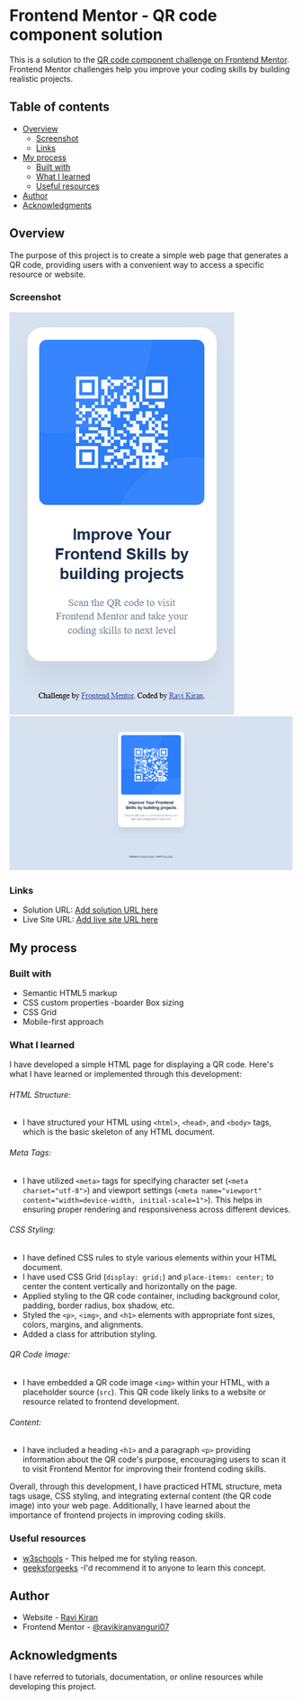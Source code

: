 # Frontend Mentor - QR code component solution

This is a solution to the [QR code component challenge on Frontend Mentor](https://www.frontendmentor.io/challenges/qr-code-component-iux_sIO_H). Frontend Mentor challenges help you improve your coding skills by building realistic projects. 

## Table of contents

- [Overview](#overview)
  - [Screenshot](#screenshot)
  - [Links](#links)
- [My process](#my-process)
  - [Built with](#built-with)
  - [What I learned](#what-i-learned)
  - [Useful resources](#useful-resources)
- [Author](#author)
- [Acknowledgments](#acknowledgments)

## Overview

The purpose of this project is to create a simple web page that generates a QR code, providing users with a convenient way to access a specific resource or website.

### Screenshot

![](./screenshoots/Mobile_screenshot.png)
![](./screenshoots/Desktop_screenshot.png)

### Links

- Solution URL: [Add solution URL here](https://your-solution-url.com)
- Live Site URL: [Add live site URL here](https://your-live-site-url.com)

## My process

### Built with

- Semantic HTML5 markup
- CSS custom properties -boarder Box sizing
- CSS Grid
- Mobile-first approach


### What I learned


I have developed a simple HTML page for displaying a QR code. Here's what I have learned or implemented through this development:

###### HTML Structure:
- I have structured your HTML using `<html>`, `<head>`, and `<body>` tags, which is the basic skeleton of any HTML document.

###### Meta Tags:
- I have utilized `<meta>` tags for specifying character set (`<meta charset="utf-8">`) and viewport settings (`<meta name="viewport" content="width=device-width, initial-scale=1">`). This helps in ensuring proper rendering and responsiveness across different devices.

###### CSS Styling:
- I have defined CSS rules to style various elements within your HTML document.
- I have used CSS Grid (`display: grid;`) and `place-items: center;` to center the content vertically and horizontally on the page.
- Applied styling to the QR code container, including background color, padding, border radius, box shadow, etc.
- Styled the `<p>`, `<img>`, and `<h1>` elements with appropriate font sizes, colors, margins, and alignments.
- Added a class for attribution styling.

###### QR Code Image:
- I have embedded a QR code image `<img>` within your HTML, with a placeholder source (`src`). This QR code likely links to a website or resource related to frontend development.

###### Content:
- I have included a heading `<h1>` and a paragraph `<p>` providing information about the QR code's purpose, encouraging users to scan it to visit Frontend Mentor for improving their frontend coding skills.

Overall, through this development, I have practiced HTML structure, meta tags usage, CSS styling, and integrating external content (the QR code image) into your web page. Additionally, I have learned about the importance of frontend projects in improving coding skills.


### Useful resources

- [w3schools](https://www.w3schools.com) - This helped me for styling reason.
- [geeksforgeeks](https://www.geeksforgeeks.org/) -I'd recommend it to anyone to learn this concept.

## Author

- Website - [Ravi Kiran](https://www.your-site.com)
- Frontend Mentor - [@ravikiranvanguri07](https://www.frontendmentor.io/profile/ravikiranvanguri07)

## Acknowledgments

I have referred to tutorials, documentation, or online resources while developing this project.
